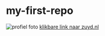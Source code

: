 # my-first-repo
![profiel foto](https://user-images.githubusercontent.com/90314224/133342149-5721d75f-21c0-4f71-8912-d69fcf4d75ba.png)
[klikbare link naar zuyd.nl](https://www.zuyd.nl/)
